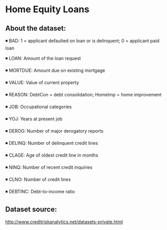 # Home Equity Loans



## About the dataset:
◾ BAD: 1 = applicant defaulted on loan or is delinquent; 0 = applicant paid loan

◾ LOAN: Amount of the loan request

◾ MORTDUE: Amount due on existing mortgage

◾ VALUE: Value of current property

◾ REASON: DebtCon = debt consolidation; HomeImp = home improvement

◾ JOB: Occupational categories

◾ YOJ: Years at present job

◾ DEROG: Number of major derogatory reports

◾ DELINQ: Number of delinquent credit lines

◾ CLAGE: Age of oldest credit line in months

◾ NINQ: Number of recent credit inquiries

◾ CLNO: Number of credit lines

◾ DEBTINC: Debt-to-income ratio

## Dataset source:
http://www.creditriskanalytics.net/datasets-private.html
